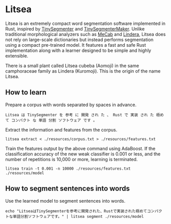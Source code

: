# Litsea

Litsea is an extremely compact word segmentation software implemented in Rust, inspired by [TinySegmenter](http://chasen.org/~taku/software/TinySegmenter/) and [TinySegmenterMaker](https://github.com/shogo82148/TinySegmenterMaker). Unlike traditional morphological analyzers such as [MeCab](https://taku910.github.io/mecab/) and [Lindera](https://github.com/lindera/lindera), Litsea does not rely on large-scale dictionaries but instead performs segmentation using a compact pre-trained model. It features a fast and safe Rust implementation along with a learner designed to be simple and highly extensible.

There is a small plant called Litsea cubeba (Aomoji) in the same camphoraceae family as Lindera (Kuromoji). This is the origin of the name Litsea.

## How to learn

Prepare a corpus with words separated by spaces in advance.

```text
Litsea は TinySegmenter を 参考 に 開発 され た 、 Rust で 実装 され た 極め て コンパクト な 単語 分割 ソフトウェア です 。
```

Extract the information and features from the corpus.

```shell
litsea extract < ./resources/corpus.txt > ./resources/features.txt
```

Train the features output by the above command using AdaBoost.
If the classification accuracy of the new weak classifier is 0.001 or less, and the number of repetitions is 10,000 or more, learning is terminated.

```shell
litsea train -t 0.001 -n 10000 ./resources/features.txt ./resources/model
```

## How to segment sentences into words

Use the learned model to segment sentences into words.

```shell
echo "LitseaはTinySegmenterを参考に開発された、Rustで実装された極めてコンパクトな単語分割ソフトウェアです。" | litsea segment ./resources/model
```
